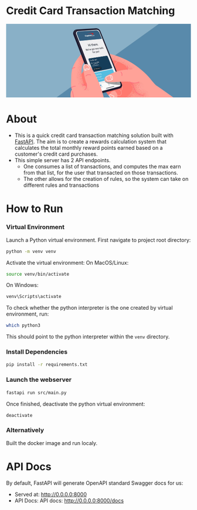 # Credit Card Transaction Matching

![alt text](images/image.png)

# About

- This is a quick credit card transaction matching solution built with [FastAPI](https://fastapi.tiangolo.com/). The aim is to create a rewards calculation system that calculates the total monthly reward points earned based on a customer's credit card purchases.
- This simple server has 2 API endpoints.
  - One consumes a list of transactions, and computes the max earn from that list, for the user that transacted on those transactions.
  - The other allows for the creation of rules, so the system can take on different rules and transactions

# How to Run

### Virtual Environment

Launch a Python virtual environment. First navigate to project root directory:

```bash
python -m venv venv
```

Activate the virtual environment:
On MacOS/Linux:

```bash
source venv/bin/activate
```

On Windows:

```bash
venv\Scripts\activate
```

To check whether the python interpreter is the one created by virtual environment, run:

```bash
which python3
```

This should point to the python interpreter within the `venv` directory.

### Install Dependencies

```bash
pip install -r requirements.txt
```

### Launch the webserver

```bash
fastapi run src/main.py
```

Once finished, deactivate the python virtual environment:

```bash
deactivate
```

### Alternatively

Built the docker image and run localy.

# API Docs

By default, FastAPI will generate OpenAPI standard Swagger docs for us:

- Served at: http://0.0.0.0:8000
- API Docs: API docs: http://0.0.0.0:8000/docs
